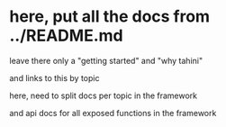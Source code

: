 # here, put all the docs from ../README.md

leave there only a "getting started" and "why tahini"

and links to this by topic



here, need to split docs per topic in the framework

and api docs for all exposed functions in the framework